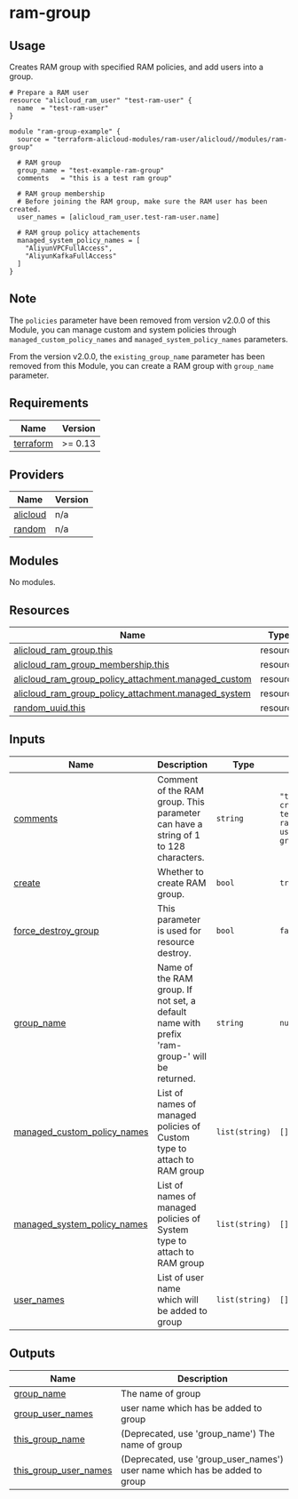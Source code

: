 # ram-group

## Usage

Creates RAM group with specified RAM policies, and add users into a group.

```hcl
# Prepare a RAM user
resource "alicloud_ram_user" "test-ram-user" {
  name  = "test-ram-user"
}

module "ram-group-example" {
  source = "terraform-alicloud-modules/ram-user/alicloud//modules/ram-group"

  # RAM group
  group_name = "test-example-ram-group"
  comments   = "this is a test ram group"

  # RAM group membership
  # Before joining the RAM group, make sure the RAM user has been created.
  user_names = [alicloud_ram_user.test-ram-user.name]

  # RAM group policy attachements
  managed_system_policy_names = [
    "AliyunVPCFullAccess",
    "AliyunKafkaFullAccess"
  ]
}
```

## Note
The `policies` parameter have been removed from version v2.0.0 of this Module, you can manage custom and system policies through `managed_custom_policy_names` and `managed_system_policy_names` parameters.

From the version v2.0.0, the `existing_group_name` parameter has been removed from this Module, you can create a RAM group with `group_name` parameter.

<!-- BEGIN_TF_DOCS -->
## Requirements

| Name | Version |
|------|---------|
| <a name="requirement_terraform"></a> [terraform](#requirement\_terraform) | >= 0.13 |

## Providers

| Name | Version |
|------|---------|
| <a name="provider_alicloud"></a> [alicloud](#provider\_alicloud) | n/a |
| <a name="provider_random"></a> [random](#provider\_random) | n/a |

## Modules

No modules.

## Resources

| Name | Type |
|------|------|
| [alicloud_ram_group.this](https://registry.terraform.io/providers/hashicorp/alicloud/latest/docs/resources/ram_group) | resource |
| [alicloud_ram_group_membership.this](https://registry.terraform.io/providers/hashicorp/alicloud/latest/docs/resources/ram_group_membership) | resource |
| [alicloud_ram_group_policy_attachment.managed_custom](https://registry.terraform.io/providers/hashicorp/alicloud/latest/docs/resources/ram_group_policy_attachment) | resource |
| [alicloud_ram_group_policy_attachment.managed_system](https://registry.terraform.io/providers/hashicorp/alicloud/latest/docs/resources/ram_group_policy_attachment) | resource |
| [random_uuid.this](https://registry.terraform.io/providers/hashicorp/random/latest/docs/resources/uuid) | resource |

## Inputs

| Name | Description | Type | Default | Required |
|------|-------------|------|---------|:--------:|
| <a name="input_comments"></a> [comments](#input\_comments) | Comment of the RAM group. This parameter can have a string of 1 to 128 characters. | `string` | `"this group was created by terrafom module ram-user/modules/ram-group."` | no |
| <a name="input_create"></a> [create](#input\_create) | Whether to create RAM group. | `bool` | `true` | no |
| <a name="input_force_destroy_group"></a> [force\_destroy\_group](#input\_force\_destroy\_group) | This parameter is used for resource destroy. | `bool` | `false` | no |
| <a name="input_group_name"></a> [group\_name](#input\_group\_name) | Name of the RAM group. If not set, a default name with prefix 'ram-group-' will be returned. | `string` | `null` | no |
| <a name="input_managed_custom_policy_names"></a> [managed\_custom\_policy\_names](#input\_managed\_custom\_policy\_names) | List of names of managed policies of Custom type to attach to RAM group | `list(string)` | `[]` | no |
| <a name="input_managed_system_policy_names"></a> [managed\_system\_policy\_names](#input\_managed\_system\_policy\_names) | List of names of managed policies of System type to attach to RAM group | `list(string)` | `[]` | no |
| <a name="input_user_names"></a> [user\_names](#input\_user\_names) | List of user name which will be added to group | `list(string)` | `[]` | no |

## Outputs

| Name | Description |
|------|-------------|
| <a name="output_group_name"></a> [group\_name](#output\_group\_name) | The name of group |
| <a name="output_group_user_names"></a> [group\_user\_names](#output\_group\_user\_names) | user name which has be added to group |
| <a name="output_this_group_name"></a> [this\_group\_name](#output\_this\_group\_name) | (Deprecated, use 'group\_name') The name of group |
| <a name="output_this_group_user_names"></a> [this\_group\_user\_names](#output\_this\_group\_user\_names) | (Deprecated, use 'group\_user\_names') user name which has be added to group |
<!-- END_TF_DOCS -->
